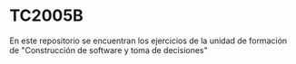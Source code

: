 # TC2005B
En este repositorio se encuentran los ejercicios de la unidad de formación de "Construcción de software y toma de decisiones"
